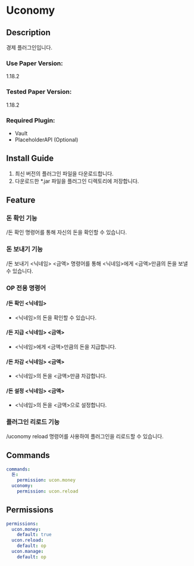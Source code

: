# Uconomy
## Description
경제 플러그인입니다.

### Use Paper Version:
1.18.2
### Tested Paper Version:
1.18.2
### Required Plugin:
- Vault
- PlaceholderAPI (Optional)
## Install Guide
1. 최신 버전의 플러그인 파일을 다운로드합니다.
2. 다운로드한 *.jar 파일을 플러그인 디렉토리에 저장합니다.
## Feature

### 돈 확인 기능
/돈 확인 명령어를 통해 자신의 돈을 확인할 수 있습니다.

### 돈 보내기 기능
/돈 보내기 <닉네임> <금액> 명령어를 통해 <닉네임>에게 <금액>만큼의 돈을 보낼 수 있습니다.

### OP 전용 명령어
#### /돈 확인 <닉네임>
- <닉네임>의 돈을 확인할 수 있습니다.

#### /돈 지급 <닉네임> <금액>
- <닉네임>에게 <금액>만큼의 돈을 지급합니다.

#### /돈 차감 <닉네임> <금액>
- <닉네임>의 돈을 <금액>만큼 차감합니다.

#### /돈 설정 <닉네임> <금액>
- <닉네임>의 돈을 <금액>으로 설정합니다.

### 플러그인 리로드 기능
/uconomy reload 명령어를 사용하여 플러그인을 리로드할 수 있습니다.

## Commands
```yaml
commands:
  돈:
    permission: ucon.money
  uconomy:
    permission: ucon.reload
```
## Permissions
```yaml
permissions:
  ucon.money:
    default: true
  ucon.reload:
    default: op
  ucon.manage:
    default: op
```